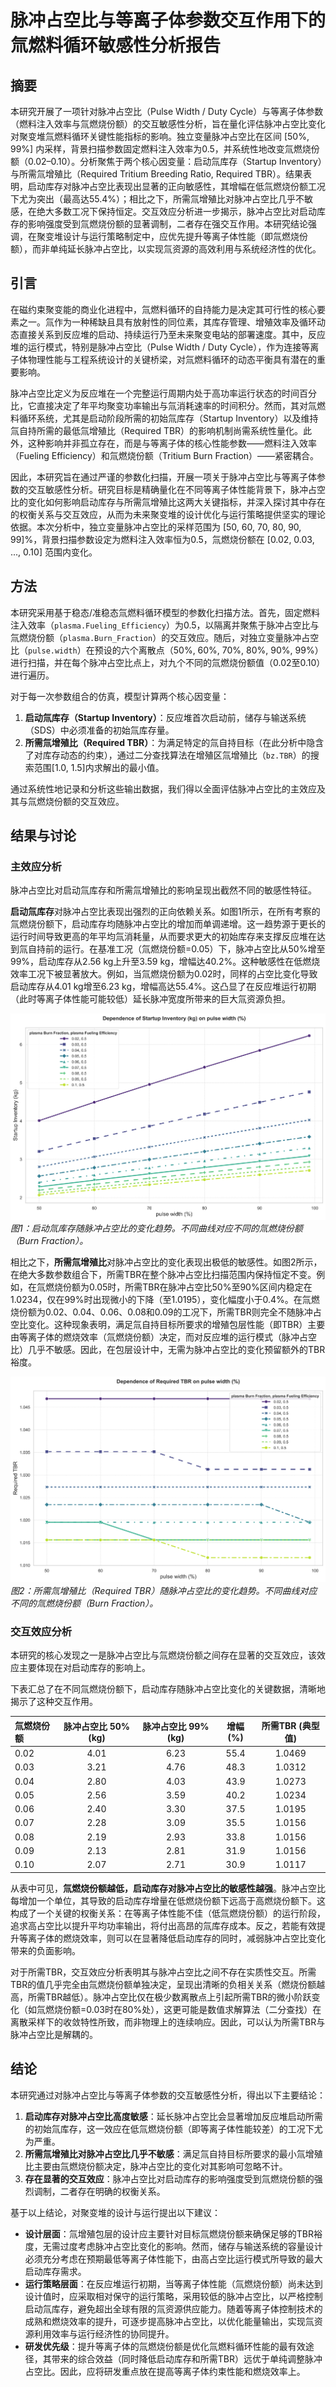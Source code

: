 # 脉冲占空比与等离子体参数交互作用下的氚燃料循环敏感性分析报告

## 摘要

本研究开展了一项针对脉冲占空比（Pulse Width / Duty Cycle）与等离子体参数（燃料注入效率与氚燃烧份额）的交互敏感性分析，旨在量化评估脉冲占空比变化对聚变堆氚燃料循环关键性能指标的影响。独立变量脉冲占空比在区间 [50%, 99%] 内采样，背景扫描参数固定燃料注入效率为0.5，并系统性地改变氚燃烧份额（0.02–0.10）。分析聚焦于两个核心因变量：启动氚库存（Startup Inventory）与所需氚增殖比（Required Tritium Breeding Ratio, Required TBR）。结果表明，启动库存对脉冲占空比表现出显著的正向敏感性，其增幅在低氚燃烧份额工况下尤为突出（最高达55.4%）；相比之下，所需氚增殖比对脉冲占空比几乎不敏感，在绝大多数工况下保持恒定。交互效应分析进一步揭示，脉冲占空比对启动库存的影响强度受到氚燃烧份额的显著调制，二者存在强交互作用。本研究结论强调，在聚变堆设计与运行策略制定中，应优先提升等离子体性能（即氚燃烧份额），而非单纯延长脉冲占空比，以实现氚资源的高效利用与系统经济性的优化。

## 引言

在磁约束聚变能的商业化进程中，氚燃料循环的自持能力是决定其可行性的核心要素之一。氚作为一种稀缺且具有放射性的同位素，其库存管理、增殖效率及循环动态直接关系到反应堆的启动、持续运行乃至未来聚变电站的部署速度。其中，反应堆的运行模式，特别是脉冲占空比（Pulse Width / Duty Cycle），作为连接等离子体物理性能与工程系统设计的关键桥梁，对氚燃料循环的动态平衡具有潜在的重要影响。

脉冲占空比定义为反应堆在一个完整运行周期内处于高功率运行状态的时间百分比，它直接决定了年平均聚变功率输出与氚消耗速率的时间积分。然而，其对氚燃料循环系统，尤其是启动阶段所需的初始氚库存（Startup Inventory）以及维持氚自持所需的最低氚增殖比（Required TBR）的影响机制尚需系统性量化。此外，这种影响并非孤立存在，而是与等离子体的核心性能参数——燃料注入效率（Fueling Efficiency）和氚燃烧份额（Tritium Burn Fraction）——紧密耦合。

因此，本研究旨在通过严谨的参数化扫描，开展一项关于脉冲占空比与等离子体参数的交互敏感性分析。研究目标是精确量化在不同等离子体性能背景下，脉冲占空比的变化如何影响启动库存与所需氚增殖比这两大关键指标，并深入探讨其中存在的权衡关系与交互效应，从而为未来聚变堆的设计优化与运行策略提供坚实的理论依据。本次分析中，独立变量脉冲占空比的采样范围为 [50, 60, 70, 80, 90, 99]%，背景扫描参数设定为燃料注入效率恒为0.5，氚燃烧份额在 [0.02, 0.03, ..., 0.10] 范围内变化。

## 方法

本研究采用基于稳态/准稳态氚燃料循环模型的参数化扫描方法。首先，固定燃料注入效率（`plasma.Fueling_Efficiency`）为0.5，以隔离并聚焦于脉冲占空比与氚燃烧份额（`plasma.Burn_Fraction`）的交互效应。随后，对独立变量脉冲占空比（`pulse.width`）在预设的六个离散点（50%, 60%, 70%, 80%, 90%, 99%）进行扫描，并在每个脉冲占空比点上，对九个不同的氚燃烧份额值（0.02至0.10）进行遍历。

对于每一次参数组合的仿真，模型计算两个核心因变量：
1.  **启动氚库存（Startup Inventory）**：反应堆首次启动前，储存与输送系统（SDS）中必须准备的初始氚库存量。
2.  **所需氚增殖比（Required TBR）**：为满足特定的氚自持目标（在此分析中隐含了对库存动态的约束），通过二分查找算法在增殖区氚增殖比（`bz.TBR`）的搜索范围[1.0, 1.5]内求解出的最小值。

通过系统性地记录和分析这些输出数据，我们得以全面评估脉冲占空比的主效应及其与氚燃烧份额的交互效应。

## 结果与讨论

### 主效应分析

脉冲占空比对启动氚库存和所需氚增殖比的影响呈现出截然不同的敏感性特征。

**启动氚库存**对脉冲占空比表现出强烈的正向依赖关系。如图1所示，在所有考察的氚燃烧份额下，启动库存均随脉冲占空比的增加而单调递增。这一趋势源于更长的运行时间导致更高的年平均氚消耗量，从而要求更大的初始库存来支撑反应堆在达到氚自持前的运行。在基准工况（氚燃烧份额=0.05）下，脉冲占空比从50%增至99%，启动库存从2.56 kg上升至3.59 kg，增幅达40.2%。这种敏感性在低燃烧效率工况下被显著放大。例如，当氚燃烧份额为0.02时，同样的占空比变化导致启动库存从4.01 kg增至6.23 kg，增幅高达55.4%。这凸显了在反应堆运行初期（此时等离子体性能可能较低）延长脉冲宽度所带来的巨大氚资源负担。

![Startup Inventory vs pulse width](line_Startup_Inventory_vs_pulse.width.svg)
*图1：启动氚库存随脉冲占空比的变化趋势。不同曲线对应不同的氚燃烧份额（Burn Fraction）。*

相比之下，**所需氚增殖比**对脉冲占空比的变化表现出极低的敏感性。如图2所示，在绝大多数参数组合下，所需TBR在整个脉冲占空比扫描范围内保持恒定不变。例如，在氚燃烧份额为0.05时，所需TBR在脉冲占空比50%至90%区间内稳定在1.0234，仅在99%时出现微小的下降（至1.0195），变化幅度小于0.4%。在氚燃烧份额为0.02、0.04、0.06、0.08和0.09的工况下，所需TBR则完全不随脉冲占空比变化。这种现象表明，满足氚自持目标所要求的增殖包层性能（即TBR）主要由等离子体的燃烧效率（氚燃烧份额）决定，而对反应堆的运行模式（脉冲占空比）几乎不敏感。因此，在包层设计中，无需为脉冲占空比的变化预留额外的TBR裕度。

![Required TBR vs pulse width](line_Required_TBR_vs_pulse.width.svg)
*图2：所需氚增殖比（Required TBR）随脉冲占空比的变化趋势。不同曲线对应不同的氚燃烧份额（Burn Fraction）。*

### 交互效应分析

本研究的核心发现之一是脉冲占空比与氚燃烧份额之间存在显著的交互效应，该效应主要体现在对启动库存的影响上。

下表汇总了在不同氚燃烧份额下，启动库存随脉冲占空比变化的关键数据，清晰地揭示了这种交互作用。

| 氚燃烧份额 | 脉冲占空比 50% (kg) | 脉冲占空比 99% (kg) | 增幅 (%) | 所需TBR (典型值) |
| :--- | :---: | :---: | :---: | :---: |
| 0.02 | 4.01 | 6.23 | 55.4 | 1.0469 |
| 0.03 | 3.21 | 4.76 | 48.3 | 1.0312 |
| 0.04 | 2.80 | 4.03 | 43.9 | 1.0273 |
| 0.05 | 2.56 | 3.59 | 40.2 | 1.0234 |
| 0.06 | 2.40 | 3.30 | 37.5 | 1.0195 |
| 0.07 | 2.28 | 3.09 | 35.5 | 1.0156 |
| 0.08 | 2.19 | 2.93 | 33.8 | 1.0156 |
| 0.09 | 2.13 | 2.81 | 31.9 | 1.0156 |
| 0.10 | 2.07 | 2.71 | 30.9 | 1.0117 |

从表中可见，**氚燃烧份额越低，启动库存对脉冲占空比的敏感性越强**。脉冲占空比每增加一个单位，其导致的启动库存增量在低燃烧份额下远高于高燃烧份额下。这构成了一个关键的权衡关系：在等离子体性能不佳（低氚燃烧份额）的运行阶段，追求高占空比以提升平均功率输出，将付出高昂的氚库存成本。反之，若能有效提升等离子体的燃烧效率，则可以在显著降低启动库存的同时，减弱脉冲占空比变化带来的负面影响。

对于所需TBR，交互效应分析表明其与脉冲占空比之间不存在实质性交互。所需TBR的值几乎完全由氚燃烧份额单独决定，呈现出清晰的负相关关系（燃烧份额越高，所需TBR越低）。脉冲占空比仅在极少数离散点上引起所需TBR的微小阶跃变化（如氚燃烧份额=0.03时在80%处），这更可能是数值求解算法（二分查找）在离散采样下的收敛特性所致，而非物理上的连续响应。因此，可以认为所需TBR与脉冲占空比是解耦的。

## 结论

本研究通过对脉冲占空比与等离子体参数的交互敏感性分析，得出以下主要结论：

1.  **启动库存对脉冲占空比高度敏感**：延长脉冲占空比会显著增加反应堆启动所需的初始氚库存，这一效应在低氚燃烧份额（即等离子体性能较差）的工况下尤为严重。
2.  **所需氚增殖比对脉冲占空比几乎不敏感**：满足氚自持目标所要求的最小氚增殖比主要由氚燃烧份额决定，脉冲占空比的变化对其影响可忽略不计。
3.  **存在显著的交互效应**：脉冲占空比对启动库存的影响强度受到氚燃烧份额的强烈调制，二者存在明确的权衡关系。

基于以上结论，对聚变堆的设计与运行提出以下建议：
*   **设计层面**：氚增殖包层的设计应主要针对目标氚燃烧份额来确保足够的TBR裕度，无需过度考虑脉冲占空比变化的影响。然而，储存与输送系统的容量设计必须充分考虑在预期最低等离子体性能下，由高占空比运行模式所导致的最大启动库存需求。
*   **运行策略层面**：在反应堆运行初期，当等离子体性能（氚燃烧份额）尚未达到设计值时，应采取相对保守的运行策略，采用较低的脉冲占空比，以严格控制启动氚库存，避免超出全球有限的氚资源供应能力。随着等离子体控制技术的成熟和燃烧效率的提升，可逐步提高脉冲占空比，以优化能量输出，实现氚资源利用效率与运行经济性的协同提升。
*   **研发优先级**：提升等离子体的氚燃烧份额是优化氚燃料循环性能的最有效途径，其带来的综合效益（同时降低启动库存和所需TBR）远优于单纯调整脉冲占空比。因此，应将研发重点放在提高等离子体约束性能和燃烧效率上。